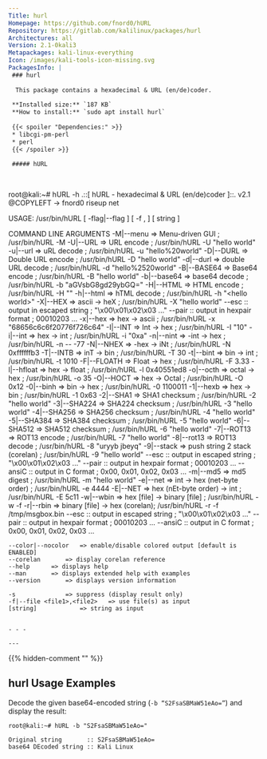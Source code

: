```yaml
---
Title: hurl
Homepage: https://github.com/fnord0/hURL
Repository: https://gitlab.com/kalilinux/packages/hurl
Architectures: all
Version: 2.1-0kali3
Metapackages: kali-linux-everything 
Icon: /images/kali-tools-icon-missing.svg
PackagesInfo: |
 ### hurl
 
  This package contains a hexadecimal & URL (en/de)coder.
 
 **Installed size:** `187 KB`  
 **How to install:** `sudo apt install hurl`  
 
 {{< spoiler "Dependencies:" >}}
 * libcgi-pm-perl
 * perl
 {{< /spoiler >}}
 
 ##### hURL
 
 
 ```
 root@kali:~# hURL -h
 .::[ hURL - hexadecimal & URL (en/de)coder ]::.
 v2.1 @COPYLEFT  ->  fnord0 <at> riseup <dot> net
 
   USAGE: /usr/bin/hURL [ -flag|--flag ] [ -f <file1>,<file2> ] [ string ]
 
   COMMAND LINE ARGUMENTS
    -M|--menu	=> Menu-driven GUI		 ;  /usr/bin/hURL -M
    -U|--URL	=> URL encode			 ;  /usr/bin/hURL -U "hello world"
    -u|--url	=> uRL decode			 ;  /usr/bin/hURL -u "hello%20world"
    -D|--DURL	=> Double URL encode		 ;  /usr/bin/hURL -D "hello world"
    -d|--durl	=> double URL decode		 ;  /usr/bin/hURL -d "hello%2520world"
    -B|--BASE64	=> Base64 encode		 ;  /usr/bin/hURL -B "hello world"
    -b|--base64	=> base64 decode		 ;  /usr/bin/hURL -b "aGVsbG8gd29ybGQ="
    -H|--HTML	=> HTML encode			 ;  /usr/bin/hURL -H "<hello world>"
    -h|--html	=> hTML decode			 ;  /usr/bin/hURL -h "&lt;hello world&gt;"
    -X|--HEX	=> ascii ->  heX		 ;  /usr/bin/hURL -X "hello world"
 	--esc   :: output in escaped string	    ; "\x00\x01\x02\x03 ..."
 	--pair  :: output in hexpair format	    ; 00010203 ...
    -x|--hex	=> hex   ->  ascii		 ;  /usr/bin/hURL -x "68656c6c6f20776f726c64"
    -I|--INT	=> Int   ->  hex		 ;  /usr/bin/hURL -I "10"
    -i|--int	=> hex   ->  int		 ;  /usr/bin/hURL -i "0xa"
    -n|--nint	=> -int  ->  hex		 ;  /usr/bin/hURL -n -- -77
    -N|--NHEX	=> -hex  ->  iNt		 ;  /usr/bin/hURL -N 0xffffffb3
    -T|--INTB	=> inT   ->  bin		 ;  /usr/bin/hURL -T 30
    -t|--bint	=> bin   ->  int		 ;  /usr/bin/hURL -t 1010
    -F|--FLOATH	=> Float ->  hex		 ;  /usr/bin/hURL -F 3.33
    -l|--hfloat	=> hex   ->  float		 ;  /usr/bin/hURL -l 0x40551ed8
    -o|--octh	=> octal ->  hex		 ;  /usr/bin/hURL -o 35
    -O|--HOCT	=> hex   ->  Octal		 ;  /usr/bin/hURL -O 0x12
    -0|--binh	=> bin   ->  hex		 ;  /usr/bin/hURL -0 1100011
    -1|--hexb	=> hex   ->  bin		 ;  /usr/bin/hURL -1 0x63
    -2|--SHA1	=> SHA1 checksum		 ;  /usr/bin/hURL -2 "hello world"
    -3|--SHA224	=> SHA224 checksum		 ;  /usr/bin/hURL -3 "hello world"
    -4|--SHA256	=> SHA256 checksum		 ;  /usr/bin/hURL -4 "hello world"
    -5|--SHA384	=> SHA384 checksum		 ;  /usr/bin/hURL -5 "hello world"
    -6|--SHA512	=> SHA512 checksum		 ;  /usr/bin/hURL -6 "hello world"
    -7|--ROT13	=> ROT13 encode			 ;  /usr/bin/hURL -7 "hello world"
    -8|--rot13	=> ROT13 decode			 ;  /usr/bin/hURL -8 "uryyb jbeyq"
    -9|--stack	=> push string 2 stack (corelan) ;  /usr/bin/hURL -9 "hello world"
 	--esc   :: output in escaped string	    ; "\x00\x01\x02\x03 ..."
 	--pair  :: output in hexpair format	    ; 00010203 ...
 	--ansiC :: output in C format		    ; 0x00, 0x01, 0x02, 0x03 ...
    -m|--md5	=> md5 digest			 ;  /usr/bin/hURL -m "hello world"
    -e|--net	=> int -> hex (net-byte order)   ;  /usr/bin/hURL -e 4444
    -E|--NET	=> hex (nEt-byte order) ->  int  ;  /usr/bin/hURL -E 5c11
    -w|--wbin	=> hex [file] -> binary [file]	 ;  /usr/bin/hURL -w -f <INfile> <OUTfile>
    -r|--rbin	=> binary [file] -> hex (corelan);  /usr/bin/hURL -r -f /tmp/msgbox.bin
 	--esc   :: output in escaped string	    ; "\x00\x01\x02\x03 ..."
 	--pair  :: output in hexpair format	    ; 00010203 ...
 	--ansiC :: output in C format		    ; 0x00, 0x01, 0x02, 0x03 ...
 
    --color|--nocolor	=> enable/disable colored output [default is ENABLED]
    --corelan		=> display corelan reference
    --help		=> displays help
    --man		=> displays extended help with examples
    --version		=> displays version information
 
    -s				=> suppress (display result only)
    -f|--file <file1>,<file2>	=> use file(s) as input
    [string]			=> string as input
 ```
 
 - - -
 
---
```

{{% hidden-comment "<!--Do not edit anything above this line-->" %}}

## hurl Usage Examples

Decode the given base64-encoded string (`-b “S2FsaSBMaW51eAo=”`) and display the result:

```
root@kali:~# hURL -b "S2FsaSBMaW51eAo="

Original string       :: S2FsaSBMaW51eAo=
base64 DEcoded string :: Kali Linux
```
